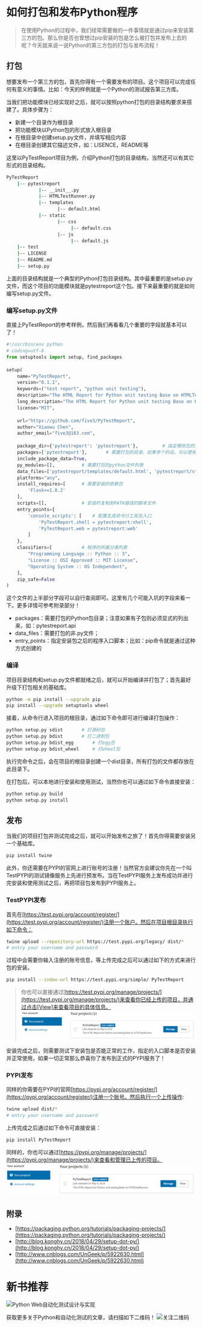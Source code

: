 # 如何打包和发布Python程序
> 在使用Python的过程中，我们经常需要做的一件事情就是通过pip来安装第三方的包。那么你是否也曾想过pip安装的包是怎么被打包并发布上去的呢？今天就来说一说Python的第三方包的打包与发布流程！

## 打包
想要发布一个第三方的包，首先你得有一个需要发布的项目。这个项目可以完成任何有意义的事情。比如：今天的样例就是一个Python的测试报告第三方库。

当我们把功能模块已经实现好之后，就可以按照python打包的目录结构要求来搭建了。具体步骤为：
- 新建一个目录作为根目录
- 把功能模块以Python包的形式放入根目录
- 在根目录中创建setup.py文件，并填写相应内容
- 在根目录创建其它描述文件，如：LISENCE，README等

这里以PyTestReport项目为例，介绍Python打包的目录结构，当然还可以有其它形式的目录结构。
```bash
PyTestReport
    |-- pytestreport
            |-- __init__.py
            |-- HTMLTestRunner.py
            |-- templates
                   |-- default.html
            |-- static
                   |-- css
                        |-- default.css
                   |-- js
                        |-- default.js
    |-- test
    |-- LICENSE
    |-- README.md
    |-- setup.py
```
上面的目录结构就是一个典型的Python打包目录结构。其中最重要的是setup.py文件，而这个项目的功能模块就是pytestreport这个包。接下来最重要的就是如何编写setup.py文件。

### 编写setup.py文件
直接上PyTestReport的参考样例，然后我们再看看几个重要的字段就基本可以了！
```python
#!/usr/bin/env python
# coding=utf-8
from setuptools import setup, find_packages

setup(
    name="PyTestReport",
    version="0.1.1",
    keywords=("test report", "python unit testing"),
    description="The HTML Report for Python unit testing Base on HTMLTestRunner",
    long_description="The HTML Report for Python unit testing Base on HTMLTestRunner",
    license="MIT",

    url="https://github.com/five3/PyTestReport",
    author="Xiaowu Chen",
    author_email="five3@163.com",

    package_dir={'pytestreport': 'pytestreport'},         # 指定哪些包的文件被映射到哪个源码包
    packages=['pytestreport'],       # 需要打包的目录。如果多个的话，可以使用find_packages()自动发现
    include_package_data=True,
    py_modules=[],          # 需要打包的python文件列表
    data_files=['pytestreport/templates/default.html', 'pytestreport/static/css/default.css', 'pytestreport/static/js/default.js'],          # 打包时需要打包的数据文件
    platforms="any",
    install_requires=[      # 需要安装的依赖包
        'Flask>=1.0.2'
    ],
    scripts=[],             # 安装时复制到PATH路径的脚本文件
    entry_points={
        'console_scripts': [    # 配置生成命令行工具及入口
            'PyTestReport.shell = pytestreport:shell',
            'PyTestReport.web = pytestreport:web'
        ]
    },
    classifiers=[           # 程序的所属分类列表
        "Programming Language :: Python :: 3",
        "License :: OSI Approved :: MIT License",
        "Operating System :: OS Independent",
    ],
    zip_safe=False
)
```
这个文件的上半部分字段可以自行查阅即可。这里有几个可能入坑的字段来看一下。更多详情可参考附录部分！
- packages：需要打包的Python包目录；注意如果有子包则必须显式的列出来，如：pytestreport.api
- data_files：需要打包的非.py文件；
- entry_points：指定安装包之后的程序入口脚本；比如：pip命令就是通过这种方式创建的

### 编译
项目目录结构和setup.py文件都就绪之后，就可以开始编译并打包了；首先最好升级下打包相关的基础库。
```bash
python -m pip install --upgrade pip
pip install --upgrade setuptools wheel
```
接着，从命令行进入项目的根目录，通过如下命令即可进行编译打包操作：
```bash
python setup.py sdist       # 打源码包
python setup.py bdist       # 打二进制包
python setup.py bdist_egg       # 打egg包
python setup.py bdist_wheel     # 打wheel包
```
执行完命令之后，会在项目的根目录创建一个dist目录，所有打包的文件都存放在此目录下。

在打包后，可以本地进行安装和使用测试，当然你也可以通过如下命令直接安装：
```bash
python setup.py build
python setup.py install
```

## 发布
当我们的项目打包并测试完成之后，就可以开始发布之旅了！首先你得需要安装另一个基础库。
```bash
pip install twine
```
此外，你还需要在PYPI的官网上进行账号的注册！当然官方会建议你先在一个叫TestPYPI的测试镜像服务上先进行预发布。当在TestPYPI服务上发布成功并进行完安装和使用测试之后，再把项目包发布到PYPI服务上。

### TestPYPI发布
首先在[https://test.pypi.org/account/register/](https://test.pypi.org/account/register/)注册一个账户。然后在项目根目录执行如下命令：
```bash
twine upload --repository-url https://test.pypi.org/legacy/ dist/*
# entry your username and password
```
过程中会需要你输入注册的账号信息，等上传完成之后可以通过如下的方式来进行包的安装。
```bash
pip install --index-url https://test.pypi.org/simple/ PyTestReport
```
> 你也可以直接通过[https://test.pypi.org/manage/projects/](https://test.pypi.org/manage/projects/)来查看你已经上传的项目，并通过点击[View]来查看项目的具体信息。
![PYPI Projects](https://github.com/five3/testqa/blob/master/images/pypi_001.png?raw=true)

安装完成之后，则需要测试下安装包是否能正常的工作，指定的入口脚本是否安装并正常使用，如果一切正常那么恭喜你了发布到正式的PYPI服务了！

### PYPI发布
同样的你需要在PYPI的官网[https://pypi.org/account/register/](https://pypi.org/account/register/)注册一个账号。然后执行一个上传操作:
```bash
twine upload dist/*
# entry your username and password
```
上传完成之后通过如下命令可直接安装：
```bash
pip install PyTestReport
```
同样的，你也可以通过[https://pypi.org/manage/projects/](https://pypi.org/manage/projects/)来查看和管理已上传的项目。
![PYPI Projects](https://github.com/five3/testqa/blob/master/images/pypi_001.png?raw=true)

## 附录
- [https://packaging.python.org/tutorials/packaging-projects/](https://packaging.python.org/tutorials/packaging-projects/)
- [http://blog.konghy.cn/2018/04/29/setup-dot-py/](http://blog.konghy.cn/2018/04/29/setup-dot-py/)
- [http://www.cnblogs.com/UnGeek/p/5922630.html](http://www.cnblogs.com/UnGeek/p/5922630.html)

# 新书推荐
![Python Web自动化测试设计与实现](https://img-blog.csdnimg.cn/20190117100818307.jpg?x-oss-process=image/watermark,type_ZmFuZ3poZW5naGVpdGk,shadow_10,text_aHR0cHM6Ly9ibG9nLmNzZG4ubmV0L2ZpdmUz,size_16,color_FFFFFF,t_70)

获取更多关于Python和自动化测试的文章，请扫描如下二维码！
![关注二维码](https://img-blog.csdnimg.cn/20190117103222240.jpg?x-oss-process=image/watermark,type_ZmFuZ3poZW5naGVpdGk,shadow_10,text_aHR0cHM6Ly9ibG9nLmNzZG4ubmV0L2ZpdmUz,size_16,color_FFFFFF,t_70)
 